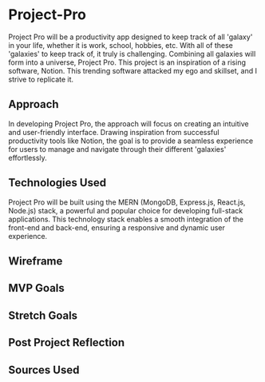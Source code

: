# Project-Pro
Project Pro will be a productivity app designed to keep track of all 'galaxy' in your life, whether it is work, school, hobbies, etc. With all of these 'galaxies' to keep track of, it truly is challenging. Combining all galaxies will form into a universe, Project Pro. This project is an inspiration of a rising software, Notion. This trending software attacked my ego and skillset, and I strive to replicate it.

## Approach
In developing Project Pro, the approach will focus on creating an intuitive and user-friendly interface. Drawing inspiration from successful productivity tools like Notion, the goal is to provide a seamless experience for users to manage and navigate through their different 'galaxies' effortlessly.

## Technologies Used
Project Pro will be built using the MERN (MongoDB, Express.js, React.js, Node.js) stack, a powerful and popular choice for developing full-stack applications. This technology stack enables a smooth integration of the front-end and back-end, ensuring a responsive and dynamic user experience.

## Wireframe

## MVP Goals


## Stretch Goals


## Post Project Reflection

## Sources Used